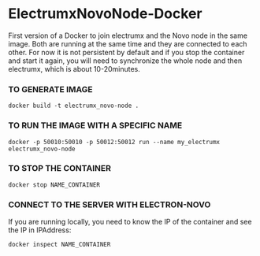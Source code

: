 # ElectrumxNovoNode-Docker

First version of a Docker to join electrumx and the Novo node in the same image. Both are running at the same time and they are connected to each other. For now it is not persistent by default and if you stop the container and start it again, you will need to synchronize the whole node and then electrumx, which is about 10-20minutes.

### TO GENERATE IMAGE

```docker build -t electrumx_novo-node .```

### TO RUN THE IMAGE WITH A SPECIFIC NAME

```docker -p 50010:50010 -p 50012:50012 run --name my_electrumx electrumx_novo-node```

### TO STOP THE CONTAINER

```docker stop NAME_CONTAINER```

### CONNECT TO THE SERVER WITH ELECTRON-NOVO
If you are running locally, you need to know the IP of the container and see the IP in IPAddress:

```docker inspect NAME_CONTAINER```
